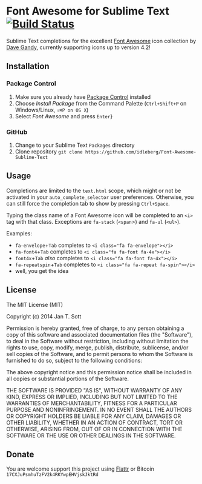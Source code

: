 # Font Awesome for Sublime Text [![Build Status](https://secure.travis-ci.org/idleberg/Font-Awesome-Sublime-Text.svg)](http://travis-ci.org/idleberg/Font-Awesome-Sublime-Text)

Sublime Text completions for the excellent [Font Awesome](http://fontawesome.io/) icon collection by [Dave Gandy](https://twitter.com/davegandy), currently supporting icons up to version 4.2!

## Installation

### Package Control

1. Make sure you already have [Package Control](http://wbond.net/sublime_packages/package_control/) installed
2. Choose *Install Package* from the Command Palette (`Ctrl+Shift+P` on Windows/Linux, `⇧⌘P on OS X`)
3. Select *Font Awesome* and press `Enter`}

### GitHub

1. Change to your Sublime Text `Packages` directory
2. Clone repository `git clone https://github.com/idleberg/Font-Awesome-Sublime-Text`

## Usage

Completions are limited to the `text.html` scope, which might or not be activated in your `auto_complete_selector` user preferences. Otherwise, you can still force the completion tab to show by pressing `Ctrl+Space`.

Typing the class name of a Font Awesome icon will be completed to an `<i>` tag with that class. Exceptions are `fa-stack` (`<span`>) and `fa-ul` (`<ul>`).

Examples:

* `fa-envelope`+`Tab` completes to `<i class="fa fa-envelope"></i>`
* `fa-font4`+`Tab` completes to `<i class="fa fa-font fa-4x"></i>`
* `font4x`+`Tab` *also* completes to `<i class="fa fa-font fa-4x"></i>`
* `fa-repeatspin`+`Tab` completes to `<i class="fa fa-repeat fa-spin"></i>`
* well, you get the idea

## License

The MIT License (MIT)

Copyright (c) 2014 Jan T. Sott

Permission is hereby granted, free of charge, to any person obtaining a copy of this software and associated documentation files (the "Software"), to deal in the Software without restriction, including without limitation the rights to use, copy, modify, merge, publish, distribute, sublicense, and/or sell copies of the Software, and to permit persons to whom the Software is furnished to do so, subject to the following conditions:

The above copyright notice and this permission notice shall be included in all copies or substantial portions of the Software.

THE SOFTWARE IS PROVIDED "AS IS", WITHOUT WARRANTY OF ANY KIND, EXPRESS OR IMPLIED, INCLUDING BUT NOT LIMITED TO THE WARRANTIES OF MERCHANTABILITY, FITNESS FOR A PARTICULAR PURPOSE AND NONINFRINGEMENT. IN NO EVENT SHALL THE AUTHORS OR COPYRIGHT HOLDERS BE LIABLE FOR ANY CLAIM, DAMAGES OR OTHER LIABILITY, WHETHER IN AN ACTION OF CONTRACT, TORT OR OTHERWISE, ARISING FROM, OUT OF OR IN CONNECTION WITH THE SOFTWARE OR THE USE OR OTHER DEALINGS IN THE SOFTWARE.

## Donate

You are welcome support this project using [Flattr](https://flattr.com/submit/auto?user_id=idleberg&url=https://github.com/idleberg/Font-Awesome-Sublime-Text) or Bitcoin `17CXJuPsmhuTzFV2k4RKYwpEHVjskJktRd`
